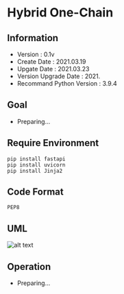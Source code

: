 # Hybrid One-Chain

## Information
- Version : 0.1v
- Create Date : 2021.03.19
- Upgate Date : 2021.03.23
- Version Upgrade Date : 2021.
- Recommand Python Version : 3.9.4

## Goal
- Preparing...

## Require Environment
```
pip install fastapi
pip install uvicorn
pip install Jinja2
```

## Code Format
``` PEP8 ```

## UML
![alt text](image/One-Chain-UML.png)

## Operation
- Preparing...